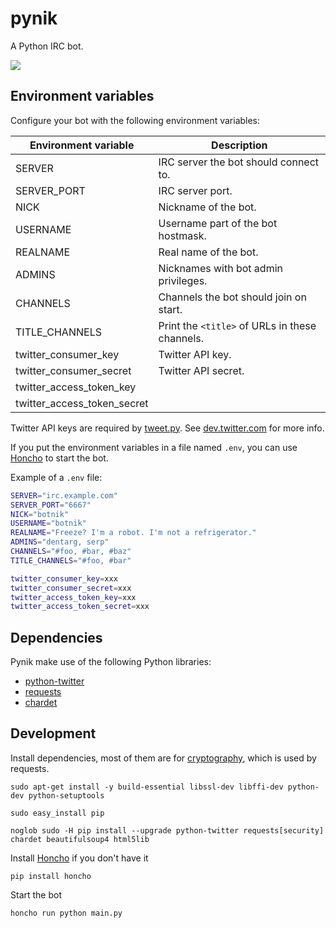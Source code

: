 # pynik

A Python IRC bot.

![](https://raw.github.com/dentarg/pynik/master/botnik.png)

## Environment variables

Configure your bot with the following environment variables:

| Environment variable   | Description                                       |
|------------------------|---------------------------------------------------|
| SERVER                 | IRC server the bot should connect to.             |
| SERVER_PORT            | IRC server port.                                  |
| NICK                   | Nickname of the bot.                              |
| USERNAME               | Username part of the bot hostmask.                |
| REALNAME               | Real name of the bot.                             |
| ADMINS                 | Nicknames with bot admin privileges.              |
| CHANNELS               | Channels the bot should join on start.            |
| TITLE_CHANNELS         | Print the `<title>` of URLs in these channels.    |
| twitter_consumer_key         | Twitter API key.                            |
| twitter_consumer_secret      | Twitter API secret.                         |
| twitter_access_token_key     |                                             |
| twitter_access_token_secret  |                                             |

Twitter API keys are required by [tweet.py](plugins/tweet.py). See [dev.twitter.com] for more info.

[dev.twitter.com]: https://dev.twitter.com/docs/auth/tokens-devtwittercom

If you put the environment variables in a file named `.env`, you can use [Honcho]
to start the bot.

Example of a `.env` file:

```sh
SERVER="irc.example.com"
SERVER_PORT="6667"
NICK="botnik"
USERNAME="botnik"
REALNAME="Freeze? I'm a robot. I'm not a refrigerator."
ADMINS="dentarg, serp"
CHANNELS="#foo, #bar, #baz"
TITLE_CHANNELS="#foo, #bar"

twitter_consumer_key=xxx
twitter_consumer_secret=xxx
twitter_access_token_key=xxx
twitter_access_token_secret=xxx
```

## Dependencies

Pynik make use of the following Python libraries:

* [python-twitter](https://github.com/bear/python-twitter)
* [requests](https://github.com/kennethreitz/requests)
* [chardet](https://github.com/chardet/chardet)

## Development

Install dependencies, most of them are for [cryptography](https://cryptography.io/en/latest/installation/), which is used by requests.

    sudo apt-get install -y build-essential libssl-dev libffi-dev python-dev python-setuptools

    sudo easy_install pip

    noglob sudo -H pip install --upgrade python-twitter requests[security] chardet beautifulsoup4 html5lib

Install [Honcho] if you don't have it

    pip install honcho

Start the bot

    honcho run python main.py

[Honcho]: https://github.com/nickstenning/honcho

